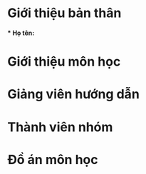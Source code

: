 <h1><b>Giới thiệu bản thân</b></h1>
<p><b>* Họ tên: </b></p>
<h1><b>Giới thiệu môn học</b></h1>
<h1><b>Giảng viên hướng dẫn</b></h1>
<h1><b>Thành viên nhóm</b></h1>
<h1><b>Đồ án môn học</b></h1>
